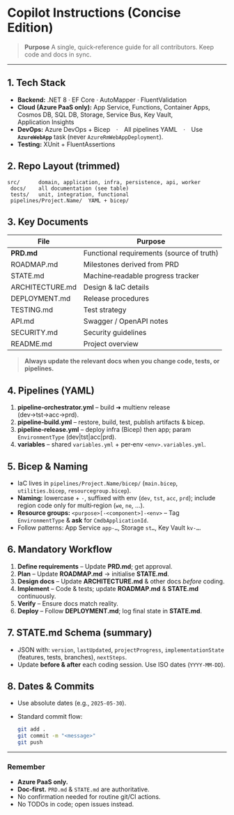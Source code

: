 # Copilot Instructions (Concise Edition)

> **Purpose** A single, quick‑reference guide for all contributors. Keep code and docs in sync.

---

## 1. Tech Stack

- **Backend:** .NET 8 · EF Core · AutoMapper · FluentValidation
- **Cloud (Azure PaaS only):** App Service, Functions, Container Apps, Cosmos DB, SQL DB, Storage, Service Bus, Key Vault, Application Insights
- **DevOps:** Azure DevOps + Bicep · All pipelines YAML · Use **`AzureWebApp`** task (never `AzureRmWebAppDeployment`).
- **Testing:** XUnit + FluentAssertions

## 2. Repo Layout (trimmed)

```
src/      domain, application, infra, persistence, api, worker
 docs/    all documentation (see table)
 tests/   unit, integration, functional
 pipelines/Project.Name/  YAML + bicep/
```

## 3. Key Documents

| File            | Purpose                                   |
| --------------- | ----------------------------------------- |
| **PRD.md**      | Functional requirements (source of truth) |
| ROADMAP.md      | Milestones derived from PRD               |
| STATE.md        | Machine‑readable progress tracker         |
| ARCHITECTURE.md | Design & IaC details                      |
| DEPLOYMENT.md   | Release procedures                        |
| TESTING.md      | Test strategy                             |
| API.md          | Swagger / OpenAPI notes                   |
| SECURITY.md     | Security guidelines                       |
| README.md       | Project overview                          |

> **Always update the relevant docs when you change code, tests, or pipelines.**

## 4. Pipelines (YAML)

1. **pipeline‑orchestrator.yml** – build ➜ multienv release (dev→tst→acc→prd).
2. **pipeline‑build.yml** – restore, build, test, publish artifacts & bicep.
3. **pipeline‑release.yml** – deploy infra (Bicep) then app; param `EnvironmentType` (dev|tst|acc|prd).
4. **variables** – shared `variables.yml` + per‑env `<env>.variables.yml`.

## 5. Bicep & Naming

- IaC lives in `pipelines/Project.Name/bicep/` (`main.bicep`, `utilities.bicep`, `resourcegroup.bicep`).
- **Naming:** lowercase + `-`, suffixed with env (`dev`, `tst`, `acc`, `prd`); include region code only for multi‑region (`we`, `ne`, …).
- **Resource groups:** `<purpose>[-<component>]-<env>` – Tag `EnvironmentType` & **ask** for `CmdbApplicationId`.
- Follow patterns: App Service `app‑…`, Storage `st…`, Key Vault `kv‑…`.

## 6. Mandatory Workflow

1. **Define requirements** – Update **PRD.md**; get approval.
2. **Plan** – Update **ROADMAP.md** → initialise **STATE.md**.
3. **Design docs** – Update **ARCHITECTURE.md** & other docs _before_ coding.
4. **Implement** – Code & tests; update **ROADMAP.md** & **STATE.md** continuously.
5. **Verify** – Ensure docs match reality.
6. **Deploy** – Follow **DEPLOYMENT.md**; log final state in **STATE.md**.

## 7. STATE.md Schema (summary)

- JSON with: `version`, `lastUpdated`, `projectProgress`, `implementationState` (features, tests, branches), `nextSteps`.
- Update **before & after** each coding session. Use ISO dates (`YYYY‑MM‑DD`).

## 8. Dates & Commits

- Use absolute dates (e.g., `2025‑05‑30`).
- Standard commit flow:

  ```bash
  git add .
  git commit -m "<message>"
  git push
  ```

---

### Remember

- **Azure PaaS only.**
- **Doc‑first.** `PRD.md` & `STATE.md` are authoritative.
- No confirmation needed for routine git/CI actions.
- No TODOs in code; open issues instead.
